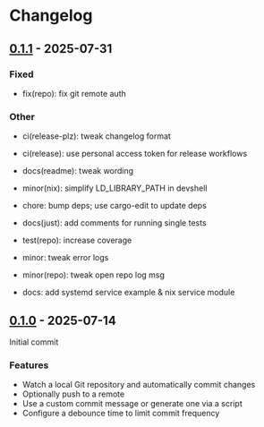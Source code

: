 # Changelog

## [0.1.1](https://github.com/croissong/gitwatch-rs/compare/v0.1.0...v0.1.1) - 2025-07-31

### Fixed

- fix(repo): fix git remote auth

### Other

- ci(release-plz): tweak changelog format

- ci(release): use personal access token for release workflows

- docs(readme): tweak wording

- minor(nix): simplify LD_LIBRARY_PATH in devshell

- chore: bump deps; use cargo-edit to update deps

- docs(just): add comments for running single tests

- test(repo): increase coverage

- minor: tweak error logs

- minor(repo): tweak open repo log msg

- docs: add systemd service example & nix service module

## [0.1.0](https://github.com/croissong/gitwatch-rs/releases/tag/v0.1.0) - 2025-07-14

Initial commit

### Features
- Watch a local Git repository and automatically commit changes
- Optionally push to a remote
- Use a custom commit message or generate one via a script
- Configure a debounce time to limit commit frequency

